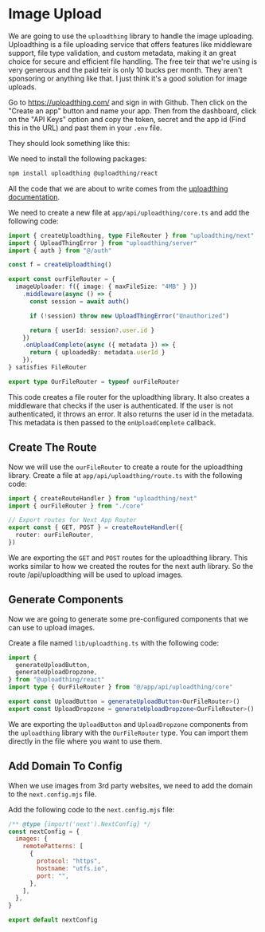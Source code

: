 # Image Upload

We are going to use the `uploadthing` library to handle the image uploading. Uploadthing is a file uploading service that offers features like middleware support, file type validation, and custom metadata, making it an great choice for secure and efficient file handling. The free teir that we're using is very generous and the paid teir is only 10 bucks per month. They aren't sponsoring or anything like that. I just think it's a good solution for image uploads.

Go to https://uploadthing.com/ and sign in with Github. Then click on the "Create an app" button and name your app. Then from the dashboard, click on the "API Keys" option and copy the token, secret and the app id (Find this in the URL) and past them in your `.env` file.

They should look something like this:



We need to install the following packages:

```bash
npm install uploadthing @uploadthing/react
```

All the code that we are about to write comes from the [uploadthing documentation](https://docs.uploadthing.com/getting-started/appdir).

We need to create a new file at `app/api/uploadthing/core.ts` and add the following code:

```ts
import { createUploadthing, type FileRouter } from "uploadthing/next"
import { UploadThingError } from "uploadthing/server"
import { auth } from "@/auth"

const f = createUploadthing()

export const ourFileRouter = {
  imageUploader: f({ image: { maxFileSize: "4MB" } })
    .middleware(async () => {
      const session = await auth()

      if (!session) throw new UploadThingError("Unauthorized")

      return { userId: session?.user.id }
    })
    .onUploadComplete(async ({ metadata }) => {
      return { uploadedBy: metadata.userId }
    }),
} satisfies FileRouter

export type OurFileRouter = typeof ourFileRouter
```

This code creates a file router for the uploadthing library. It also creates a middleware that checks if the user is authenticated. If the user is not authenticated, it throws an error. It also returns the user id in the metadata. This metadata is then passed to the `onUploadComplete` callback.

## Create The Route

Now we will use the `ourFileRouter` to create a route for the uploadthing library. Create a file at `app/api/uploadthing/route.ts` with the following code:

```ts
import { createRouteHandler } from "uploadthing/next"
import { ourFileRouter } from "./core"

// Export routes for Next App Router
export const { GET, POST } = createRouteHandler({
  router: ourFileRouter,
})
```

We are exporting the `GET` and `POST` routes for the uploadthing library. This works similar to how we created the routes for the next auth library. So the route /api/uploadthing will be used to upload images.

## Generate Components

Now we are going to generate some pre-configured components that we can use to upload images.

Create a file named `lib/uploadthing.ts` with the following code:

```ts
import {
  generateUploadButton,
  generateUploadDropzone,
} from "@uploadthing/react"
import type { OurFileRouter } from "@/app/api/uploadthing/core"

export const UploadButton = generateUploadButton<OurFileRouter>()
export const UploadDropzone = generateUploadDropzone<OurFileRouter>()
```

We are exporting the `UploadButton` and `UploadDropzone` components from the `uploadthing` library with the `OurFileRouter` type. You can import them directly in the file where you want to use them.

## Add Domain To Config

When we use images from 3rd party websites, we need to add the domain to the `next.config.mjs` file.

Add the following code to the `next.config.mjs` file:

```js
/** @type {import('next').NextConfig} */
const nextConfig = {
  images: {
    remotePatterns: [
      {
        protocol: "https",
        hostname: "utfs.io",
        port: "",
      },
    ],
  },
}

export default nextConfig
```
